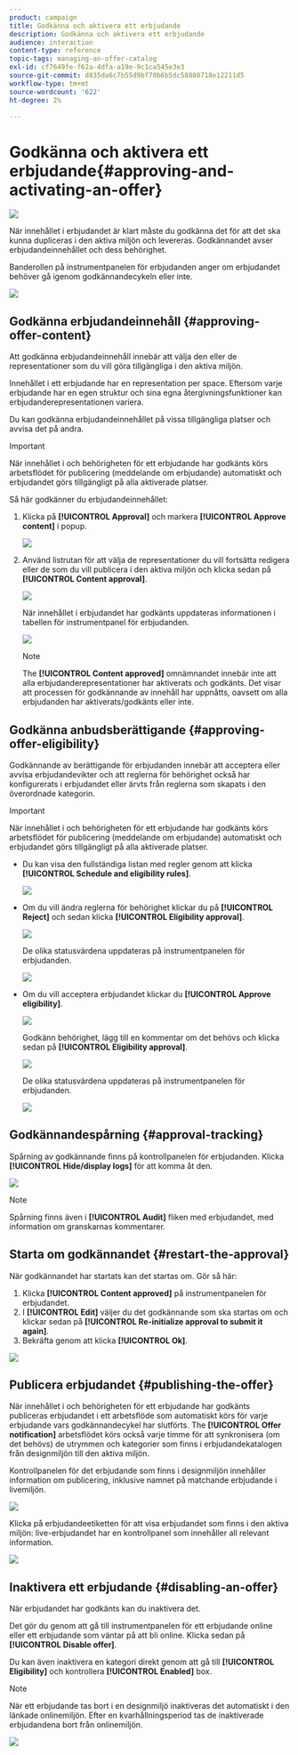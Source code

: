 ```yaml
---
product: campaign
title: Godkänna och aktivera ett erbjudande
description: Godkänna och aktivera ett erbjudande
audience: interaction
content-type: reference
topic-tags: managing-an-offer-catalog
exl-id: cf7649fe-f62a-4dfa-a19e-9c1ca545e3e3
source-git-commit: d835da6c7b55d9bf70b6b5dc58880718e12211d5
workflow-type: tm+mt
source-wordcount: '622'
ht-degree: 2%

---
```


# Godkänna och aktivera ett erbjudande{#approving-and-activating-an-offer}

![](../../assets/common.svg)

När innehållet i erbjudandet är klart måste du godkänna det för att det ska kunna dupliceras i den aktiva miljön och levereras. Godkännandet avser erbjudandeinnehållet och dess behörighet.

Banderollen på instrumentpanelen för erbjudanden anger om erbjudandet behöver gå igenom godkännandecykeln eller inte.

![](assets/offer_validate_001.png)

## Godkänna erbjudandeinnehåll {#approving-offer-content}

Att godkänna erbjudandeinnehåll innebär att välja den eller de representationer som du vill göra tillgängliga i den aktiva miljön.

Innehållet i ett erbjudande har en representation per space. Eftersom varje erbjudande har en egen struktur och sina egna återgivningsfunktioner kan erbjudanderepresentationen variera.

Du kan godkänna erbjudandeinnehållet på vissa tillgängliga platser och avvisa det på andra.

>[!IMPORTANT]
>
>När innehållet i och behörigheten för ett erbjudande har godkänts körs arbetsflödet för publicering (meddelande om erbjudande) automatiskt och erbjudandet görs tillgängligt på alla aktiverade platser.

Så här godkänner du erbjudandeinnehållet:

1. Klicka på **[!UICONTROL Approval]** och markera **[!UICONTROL Approve content]** i popup.

   ![](assets/offer_validate_002.png)

1. Använd listrutan för att välja de representationer du vill fortsätta redigera eller de som du vill publicera i den aktiva miljön och klicka sedan på **[!UICONTROL Content approval]**.

   ![](assets/offer_validate_003.png)

   När innehållet i erbjudandet har godkänts uppdateras informationen i tabellen för instrumentpanel för erbjudanden.

   ![](assets/offer_validate_004.png)

   >[!NOTE]
   >
   >The **[!UICONTROL Content approved]** omnämnandet innebär inte att alla erbjudanderepresentationer har aktiverats och godkänts. Det visar att processen för godkännande av innehåll har uppnåtts, oavsett om alla erbjudanden har aktiverats/godkänts eller inte.

## Godkänna anbudsberättigande {#approving-offer-eligibility}

Godkännande av berättigande för erbjudanden innebär att acceptera eller avvisa erbjudandevikter och att reglerna för behörighet också har konfigurerats i erbjudandet eller ärvts från reglerna som skapats i den överordnade kategorin.

>[!IMPORTANT]
>
>När innehållet i och behörigheten för ett erbjudande har godkänts körs arbetsflödet för publicering (meddelande om erbjudande) automatiskt och erbjudandet görs tillgängligt på alla aktiverade platser.

* Du kan visa den fullständiga listan med regler genom att klicka **[!UICONTROL Schedule and eligibility rules]**.

   ![](assets/offer_validate_005.png)

* Om du vill ändra reglerna för behörighet klickar du på **[!UICONTROL Reject]** och sedan klicka **[!UICONTROL Eligibility approval]**.

   ![](assets/offer_validate_007.png)

   De olika statusvärdena uppdateras på instrumentpanelen för erbjudanden.

   ![](assets/offer_validate_006.png)

* Om du vill acceptera erbjudandet klickar du **[!UICONTROL Approve eligibility]**.

   ![](assets/offer_validate_008.png)

   Godkänn behörighet, lägg till en kommentar om det behövs och klicka sedan på **[!UICONTROL Eligibility approval]**.

   ![](assets/offer_validate_009.png)

   De olika statusvärdena uppdateras på instrumentpanelen för erbjudanden.

   ![](assets/offer_validate_010.png)

## Godkännandespårning {#approval-tracking}

Spårning av godkännande finns på kontrollpanelen för erbjudanden. Klicka **[!UICONTROL Hide/display logs]** för att komma åt den.

![](assets/offer_validate_012.png)

>[!NOTE]
>
>Spårning finns även i **[!UICONTROL Audit]** fliken med erbjudandet, med information om granskarnas kommentarer.

## Starta om godkännandet {#restart-the-approval}

När godkännandet har startats kan det startas om. Gör så här:

1. Klicka **[!UICONTROL Content approved]** på instrumentpanelen för erbjudandet.
1. I **[!UICONTROL Edit]** väljer du det godkännande som ska startas om och klickar sedan på **[!UICONTROL Re-initialize approval to submit it again]**.
1. Bekräfta genom att klicka **[!UICONTROL Ok]**.

![](assets/offer_validate_013.png)

## Publicera erbjudandet {#publishing-the-offer}

När innehållet i och behörigheten för ett erbjudande har godkänts publiceras erbjudandet i ett arbetsflöde som automatiskt körs för varje erbjudande vars godkännandecykel har slutförts. The **[!UICONTROL Offer notification]** arbetsflödet körs också varje timme för att synkronisera (om det behövs) de utrymmen och kategorier som finns i erbjudandekatalogen från designmiljön till den aktiva miljön.

Kontrollpanelen för det erbjudande som finns i designmiljön innehåller information om publicering, inklusive namnet på matchande erbjudande i livemiljön.

![](assets/offer_golive_001.png)

Klicka på erbjudandeetiketten för att visa erbjudandet som finns i den aktiva miljön: live-erbjudandet har en kontrollpanel som innehåller all relevant information.

![](assets/offer_golive_002.png)

## Inaktivera ett erbjudande {#disabling-an-offer}

När erbjudandet har godkänts kan du inaktivera det.

Det gör du genom att gå till instrumentpanelen för ett erbjudande online eller ett erbjudande som väntar på att bli online. Klicka sedan på **[!UICONTROL Disable offer]**.

Du kan även inaktivera en kategori direkt genom att gå till **[!UICONTROL Eligibility]** och kontrollera **[!UICONTROL Enabled]** box.

>[!NOTE]
>
>När ett erbjudande tas bort i en designmiljö inaktiveras det automatiskt i den länkade onlinemiljön. Efter en kvarhållningsperiod tas de inaktiverade erbjudandena bort från onlinemiljön.

![](assets/offer_preview_deactivate.png)
